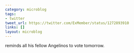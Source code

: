 ```yaml
---
category: microblog
tags:
- twitter
tweet_url: https://twitter.com/ExMember/status/1272893910
links: []
layout: microblog
---
```

reminds all his fellow Angelinos to vote tomorrow.
